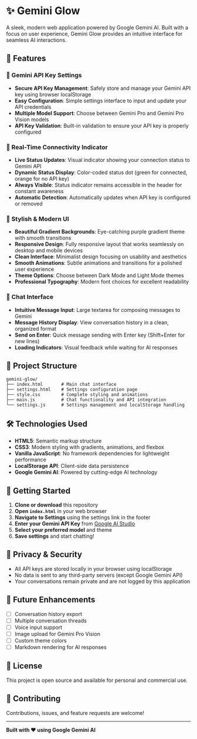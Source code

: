 # ✨ Gemini Glow

A sleek, modern web application powered by Google Gemini AI. Built with a focus on user experience, Gemini Glow provides an intuitive interface for seamless AI interactions.

## 🚀 Features

### 🔑 Gemini API Key Settings
- **Secure API Key Management**: Safely store and manage your Gemini API key using browser localStorage
- **Easy Configuration**: Simple settings interface to input and update your API credentials
- **Multiple Model Support**: Choose between Gemini Pro and Gemini Pro Vision models
- **API Key Validation**: Built-in validation to ensure your API key is properly configured

### 📡 Real-Time Connectivity Indicator
- **Live Status Updates**: Visual indicator showing your connection status to Gemini API
- **Dynamic Status Display**: Color-coded status dot (green for connected, orange for no API key)
- **Always Visible**: Status indicator remains accessible in the header for constant awareness
- **Automatic Detection**: Automatically updates when API key is configured or removed

### 🎨 Stylish & Modern UI
- **Beautiful Gradient Backgrounds**: Eye-catching purple gradient theme with smooth transitions
- **Responsive Design**: Fully responsive layout that works seamlessly on desktop and mobile devices
- **Clean Interface**: Minimalist design focusing on usability and aesthetics
- **Smooth Animations**: Subtle animations and transitions for a polished user experience
- **Theme Options**: Choose between Dark Mode and Light Mode themes
- **Professional Typography**: Modern font choices for excellent readability

### 💬 Chat Interface
- **Intuitive Message Input**: Large textarea for composing messages to Gemini
- **Message History Display**: View conversation history in a clean, organized format
- **Send on Enter**: Quick message sending with Enter key (Shift+Enter for new lines)
- **Loading Indicators**: Visual feedback while waiting for AI responses

## 📁 Project Structure

```
gemini-glow/
├── index.html       # Main chat interface
├── settings.html    # Settings configuration page
├── style.css        # Complete styling and animations
├── main.js          # Chat functionality and API integration
└── settings.js      # Settings management and localStorage handling
```

## 🛠️ Technologies Used

- **HTML5**: Semantic markup structure
- **CSS3**: Modern styling with gradients, animations, and flexbox
- **Vanilla JavaScript**: No framework dependencies for lightweight performance
- **LocalStorage API**: Client-side data persistence
- **Google Gemini AI**: Powered by cutting-edge AI technology

## 🎯 Getting Started

1. **Clone or download** this repository
2. **Open `index.html`** in your web browser
3. **Navigate to Settings** using the settings link in the footer
4. **Enter your Gemini API Key** from [Google AI Studio](https://makersuite.google.com/app/apikey)
5. **Select your preferred model** and theme
6. **Save settings** and start chatting!

## 🔐 Privacy & Security

- All API keys are stored locally in your browser using localStorage
- No data is sent to any third-party servers (except Google Gemini API)
- Your conversations remain private and are not logged by this application

## 🌟 Future Enhancements

- [ ] Conversation history export
- [ ] Multiple conversation threads
- [ ] Voice input support
- [ ] Image upload for Gemini Pro Vision
- [ ] Custom theme colors
- [ ] Markdown rendering for AI responses

## 📄 License

This project is open source and available for personal and commercial use.

## 🤝 Contributing

Contributions, issues, and feature requests are welcome!

---

**Built with ❤️ using Google Gemini AI**
